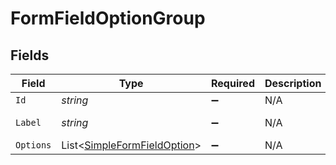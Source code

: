 # FormFieldOptionGroup


## Fields

| Field                                                                           | Type                                                                            | Required                                                                        | Description                                                                     | Example                                                                         |
| ------------------------------------------------------------------------------- | ------------------------------------------------------------------------------- | ------------------------------------------------------------------------------- | ------------------------------------------------------------------------------- | ------------------------------------------------------------------------------- |
| `Id`                                                                            | *string*                                                                        | :heavy_minus_sign:                                                              | N/A                                                                             | 1234                                                                            |
| `Label`                                                                         | *string*                                                                        | :heavy_minus_sign:                                                              | N/A                                                                             | General Channel                                                                 |
| `Options`                                                                       | List<[SimpleFormFieldOption](../../Models/Components/SimpleFormFieldOption.md)> | :heavy_minus_sign:                                                              | N/A                                                                             |                                                                                 |